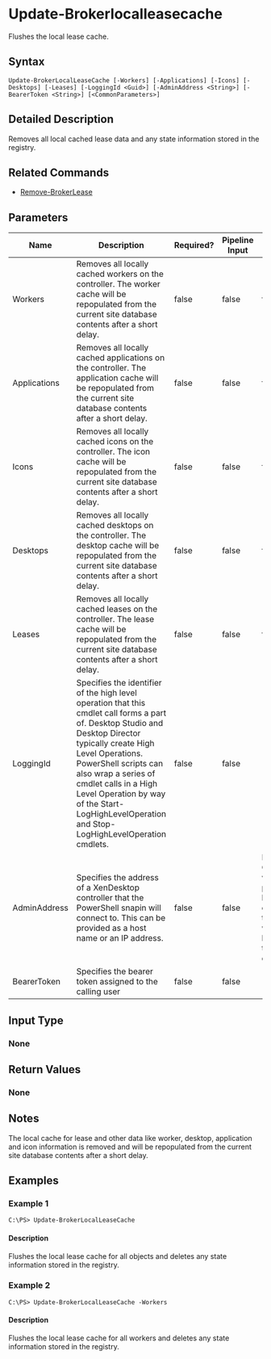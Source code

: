 ﻿
# Update-Brokerlocalleasecache
Flushes the local lease cache.
## Syntax
```
Update-BrokerLocalLeaseCache [-Workers] [-Applications] [-Icons] [-Desktops] [-Leases] [-LoggingId <Guid>] [-AdminAddress <String>] [-BearerToken <String>] [<CommonParameters>]
```
## Detailed Description
Removes all local cached lease data and any state information stored in the registry.


## Related Commands

* [Remove-BrokerLease](../Remove-BrokerLease/)
## Parameters
| Name   | Description | Required? | Pipeline Input | Default Value |
| --- | --- | --- | --- | --- |
| Workers | Removes all locally cached workers on the controller. The worker cache will be repopulated from the current site database contents after a short delay. | false | false | false |
| Applications | Removes all locally cached applications on the controller. The application cache will be repopulated from the current site database contents after a short delay. | false | false | false |
| Icons | Removes all locally cached icons on the controller. The icon cache will be repopulated from the current site database contents after a short delay. | false | false | false |
| Desktops | Removes all locally cached desktops on the controller. The desktop cache will be repopulated from the current site database contents after a short delay. | false | false | false |
| Leases | Removes all locally cached leases on the controller. The lease cache will be repopulated from the current site database contents after a short delay. | false | false | false |
| LoggingId | Specifies the identifier of the high level operation that this cmdlet call forms a part of. Desktop Studio and Desktop Director typically create High Level Operations. PowerShell scripts can also wrap a series of cmdlet calls in a High Level Operation by way of the Start-LogHighLevelOperation and Stop-LogHighLevelOperation cmdlets. | false | false |  |
| AdminAddress | Specifies the address of a XenDesktop controller that the PowerShell snapin will connect to. This can be provided as a host name or an IP address. | false | false | Localhost. Once a value is provided by any cmdlet, this value will become the default. |
| BearerToken | Specifies the bearer token assigned to the calling user | false | false |  |

## Input Type

### None

## Return Values

### None

## Notes
The local cache for lease and other data like worker, desktop, application and icon information is removed and will be repopulated from the current site database contents after a short delay.
## Examples

### Example 1
```
C:\PS> Update-BrokerLocalLeaseCache
```
#### Description
Flushes the local lease cache for all objects and deletes any state information stored in the registry.
### Example 2
```
C:\PS> Update-BrokerLocalLeaseCache -Workers
```
#### Description
Flushes the local lease cache for all workers and deletes any state information stored in the registry.
